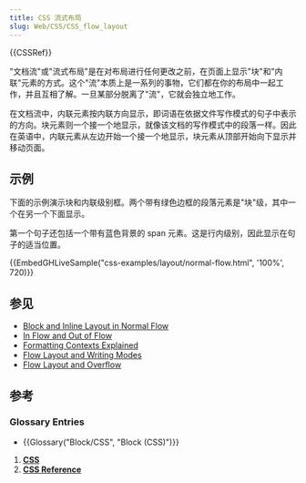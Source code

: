 ```yaml
---
title: CSS 流式布局
slug: Web/CSS/CSS_flow_layout
---
```


{{CSSRef}}

"文档流"或"流式布局"是在对布局进行任何更改之前，在页面上显示"块"和"内联"元素的方式。这个"流"本质上是一系列的事物，它们都在你的布局中一起工作，并且互相了解。一旦某部分脱离了"流"，它就会独立地工作。

在文档流中，内联元素按内联方向显示，即词语在依据文件写作模式的句子中表示的方向。块元素则一个接一个地显示，就像该文档的写作模式中的段落一样。因此在英语中，内联元素从左边开始一个接一个地显示，块元素从顶部开始向下显示并移动页面。

## 示例

下面的示例演示块和内联级别框。两个带有绿色边框的段落元素是"块"级，其中一个在另一个下面显示。

第一个句子还包括一个带有蓝色背景的 span 元素。这是行内级别，因此显示在句子的适当位置。

{{EmbedGHLiveSample("css-examples/layout/normal-flow.html", '100%', 720)}}

## 参见

- [Block and Inline Layout in Normal Flow](/zh-CN/docs/Web/CSS/CSS_flow_layout/Block_and_inline_layout_in_normal_flow)
- [In Flow and Out of Flow](/zh-CN/docs/Web/CSS/CSS_flow_layout/In_flow_and_out_of_flow)
- [Formatting Contexts Explained](/zh-CN/docs/Web/CSS/CSS_flow_layout/Formatting_Contexts_Explained)
- [Flow Layout and Writing Modes](/zh-CN/docs/Web/CSS/CSS_flow_layout/Flow_layout_and_writing_modes)
- [Flow Layout and Overflow](/zh-CN/docs/Web/CSS/CSS_flow_layout/Flow_layout_and_overflow)

## 参考

### Glossary Entries

- {{Glossary("Block/CSS", "Block (CSS)")}}

1. [**CSS**](/zh-CN/docs/Web/CSS)
2. [**CSS Reference**](/zh-CN/docs/Web/CSS/Reference)
